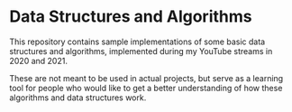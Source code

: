 # Data Structures and Algorithms

This repository contains sample implementations of some basic data structures
and algorithms, implemented during my YouTube streams in 2020 and 2021.

These are not meant to be used in actual projects, but serve as a learning
tool for people who would like to get a better understanding of how these
algorithms and data structures work.
